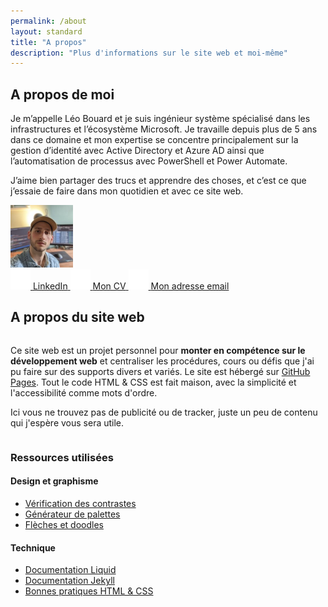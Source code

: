 ```yaml
---
permalink: /about
layout: standard
title: "A propos"
description: "Plus d'informations sur le site web et moi-même"
---
```


<div class="aboutMe">
    <div>
        <h2 id="a-propos-de-moi">A propos de moi</h2>
        <p>Je m’appelle Léo Bouard et je suis ingénieur système spécialisé dans les infrastructures et l’écosystème Microsoft. Je travaille depuis plus de 5 ans dans ce domaine et mon expertise se concentre principalement sur la gestion d’identité avec Active Directory et Azure AD ainsi que l’automatisation de processus avec PowerShell et Power Automate.</p>
        <p>J’aime bien partager des trucs et apprendre des choses, et c’est ce que j’essaie de faire dans mon quotidien et avec ce site web.</p>
    </div>
    <img src="/assets/images/profile-picture.jpg" alt="Photo de profil" height="100" width="100">
</div>

<!-- Personnal links section -->

<div class="personalLinks">
    <a href="{{ site.linkedin }}" target="_blank" class="linkedIn">
        <img src="/assets/images/linkedin.svg" alt="Profil LinkedIn" width="32px">
        <span>LinkedIn</span>
    </a>
    <a href="/cv" class="cv">
        <img src="/assets/images/resume.svg" alt="Mon CV" width="32px">
        <span>Mon CV</span>
    </a>
    <a href="mailto:{{ site.emailAddress }}" class="emailAddress">
        <img src="/assets/images/email.svg" alt="M'envoyez un email" width="32px">
        <span>Mon adresse email</span>
    </a>
</div>

## A propos du site web

<div style="display: flex;">
    <div>
        <p>Ce site web est un projet personnel pour <b>monter en compétence sur le développement web</b> et centraliser les procédures, cours ou défis que j'ai pu faire sur des supports divers et variés. Le site est hébergé sur <a href="https://docs.github.com/en/pages" target="_blank">GitHub Pages</a>. Tout le code HTML & CSS est fait maison, avec la simplicité et l'accessibilité comme mots d'ordre.</p>
        <p>Ici vous ne trouvez pas de publicité ou de tracker, juste un peu de contenu qui j'espère vous sera utile.</p>
    </div>
</div>

### Ressources utilisées

#### Design et graphisme

- [Vérification des contrastes](https://color.adobe.com/fr/create/color-contrast-analyzer)
- [Générateur de palettes](https://coolors.co/generate)
- [Flèches et doodles](https://www.highlights.design/)

#### Technique

- [Documentation Liquid](https://shopify.github.io/liquid/)
- [Documentation Jekyll](https://jekyllrb.com/docs/)
- [Bonnes pratiques HTML & CSS](https://pagespeed.web.dev/)
